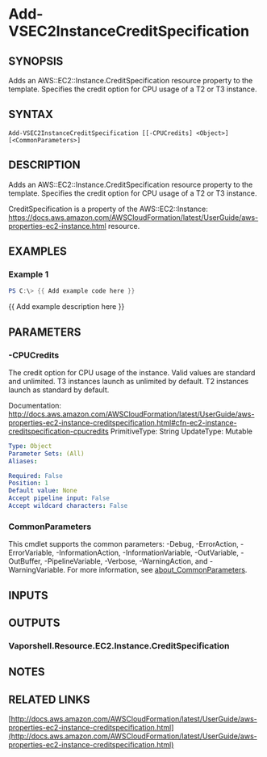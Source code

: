 # Add-VSEC2InstanceCreditSpecification

## SYNOPSIS
Adds an AWS::EC2::Instance.CreditSpecification resource property to the template.
Specifies the credit option for CPU usage of a T2 or T3 instance.

## SYNTAX

```
Add-VSEC2InstanceCreditSpecification [[-CPUCredits] <Object>] [<CommonParameters>]
```

## DESCRIPTION
Adds an AWS::EC2::Instance.CreditSpecification resource property to the template.
Specifies the credit option for CPU usage of a T2 or T3 instance.

CreditSpecification is a property of the AWS::EC2::Instance: https://docs.aws.amazon.com/AWSCloudFormation/latest/UserGuide/aws-properties-ec2-instance.html resource.

## EXAMPLES

### Example 1
```powershell
PS C:\> {{ Add example code here }}
```

{{ Add example description here }}

## PARAMETERS

### -CPUCredits
The credit option for CPU usage of the instance.
Valid values are standard and unlimited.
T3 instances launch as unlimited by default.
T2 instances launch as standard by default.

Documentation: http://docs.aws.amazon.com/AWSCloudFormation/latest/UserGuide/aws-properties-ec2-instance-creditspecification.html#cfn-ec2-instance-creditspecification-cpucredits
PrimitiveType: String
UpdateType: Mutable

```yaml
Type: Object
Parameter Sets: (All)
Aliases:

Required: False
Position: 1
Default value: None
Accept pipeline input: False
Accept wildcard characters: False
```

### CommonParameters
This cmdlet supports the common parameters: -Debug, -ErrorAction, -ErrorVariable, -InformationAction, -InformationVariable, -OutVariable, -OutBuffer, -PipelineVariable, -Verbose, -WarningAction, and -WarningVariable. For more information, see [about_CommonParameters](http://go.microsoft.com/fwlink/?LinkID=113216).

## INPUTS

## OUTPUTS

### Vaporshell.Resource.EC2.Instance.CreditSpecification
## NOTES

## RELATED LINKS

[http://docs.aws.amazon.com/AWSCloudFormation/latest/UserGuide/aws-properties-ec2-instance-creditspecification.html](http://docs.aws.amazon.com/AWSCloudFormation/latest/UserGuide/aws-properties-ec2-instance-creditspecification.html)

